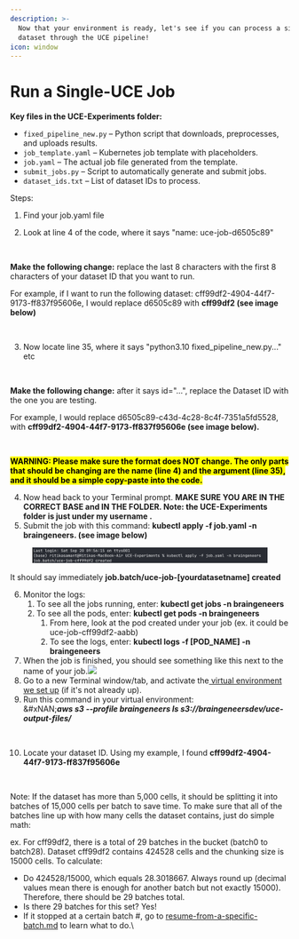 ```yaml
---
description: >-
  Now that your environment is ready, let's see if you can process a single
  dataset through the UCE pipeline!
icon: window
---
```


# Run a Single-UCE Job

**Key files in the UCE-Experiments folder:**

* `fixed_pipeline_new.py` – Python script that downloads, preprocesses, and uploads results.
* `job_template.yaml` – Kubernetes job template with placeholders.
* `job.yaml` – The actual job file generated from the template.
* `submit_jobs.py` – Script to automatically generate and submit jobs.
* `dataset_ids.txt` – List of dataset IDs to process.

Steps:

1. Find your job.yaml file
2.  Look at line 4 of the code, where it says "name: uce-job-d6505c89"

    <figure><img src="../.gitbook/assets/Screenshot 2025-09-23 at 11.40.04 AM.png" alt=""><figcaption></figcaption></figure>

**Make the following change:** replace the last 8 characters with the first 8 characters of your dataset ID that you want to run.&#x20;

For example, if I want to run the following dataset: cff99df2-4904-44f7-9173-ff837f95606e, I would replace d6505c89 with **cff99df2 (see image below)**

<figure><img src="../.gitbook/assets/Screenshot 2025-09-23 at 11.49.25 AM.png" alt=""><figcaption></figcaption></figure>

3.  Now locate line 35, where it says "python3.10 fixed\_pipeline\_new.py..." etc

    <figure><img src="../.gitbook/assets/Screenshot 2025-09-23 at 11.44.25 AM.png" alt=""><figcaption></figcaption></figure>

**Make the following change:** after it says id="...", replace the Dataset ID with the one you are testing.&#x20;

For example, I would replace d6505c89-c43d-4c28-8c4f-7351a5fd5528, with **cff99df2-4904-44f7-9173-ff837f95606e (see image below).**

<figure><img src="../.gitbook/assets/Screenshot 2025-09-23 at 11.50.38 AM.png" alt=""><figcaption></figcaption></figure>

<mark style="color:$danger;background-color:$danger;">**WARNING: Please make sure the format does NOT change. The only parts that should be changing are the name (line 4) and the argument (line 35), and it should be a simple copy-paste into the code.**</mark>

4. Now head back to your Terminal prompt. **MAKE SURE YOU ARE IN THE CORRECT BASE and IN THE FOLDER. Note: the UCE-Experiments folder is just under my username .**&#x20;
5. Submit the job with this command: **kubectl apply -f job.yaml -n braingeneers. (see image below)**

<figure><img src="../.gitbook/assets/image (4).png" alt=""><figcaption></figcaption></figure>

It should say immediately **job.batch/uce-job-\[yourdatasetname] created**&#x20;

6. Monitor the logs:
   1. To see all the jobs running, enter: **kubectl get jobs -n braingeneers**
   2. To see all the pods, enter: **kubectl get pods -n braingeneers**
      1. From here, look at the pod created under your job (ex. it could be uce-job-cff99df2-aabb)
      2. To see the logs, enter: **kubectl logs -f \[POD\_NAME] -n braingeneers**
7. When the job is finished, you should see something like this next to the name of your job.![](<../.gitbook/assets/Screenshot 2025-09-23 at 12.08.01 PM.png>)
8. Go to a new Terminal window/tab, and activate the[ virtual environment we set up](../getting-started/local-setup-python-venv-+-aws-credentials-and-packages.md) (if it's not already up).&#x20;
9. Run this command in your virtual environment: \
   &#xNAN;_**aws s3 --profile braingeneers ls s3://braingeneersdev/uce-output-files/**_

<figure><img src="../.gitbook/assets/Screenshot 2025-09-23 at 12.10.47 PM.png" alt=""><figcaption></figcaption></figure>

10. Locate your dataset ID. Using my example, I found **cff99df2-4904-44f7-9173-ff837f95606e**

    <figure><img src="../.gitbook/assets/Screenshot 2025-09-23 at 12.11.57 PM.png" alt=""><figcaption></figcaption></figure>

Note: If the dataset has more than 5,000 cells, it should be splitting it into batches of 15,000 cells per batch to save time. To make sure that all of the batches line up with how many cells the dataset contains, just do simple math:

ex. For cff99df2, there is a total of 29 batches in the bucket (batch0 to batch28). Dataset cff99df2 contains 424528 cells and the chunking size is 15000 cells. To calculate:&#x20;

* Do 424528/15000, which equals 28.3018667. Always round up (decimal values mean there is enough for another batch but not exactly 15000). Therefore, there should be 29 batches total.&#x20;
* Is there 29 batches for this set? Yes!
* If it stopped at a certain batch #, go to [resume-from-a-specific-batch.md](resume-from-a-specific-batch.md "mention") to learn what to do.\



